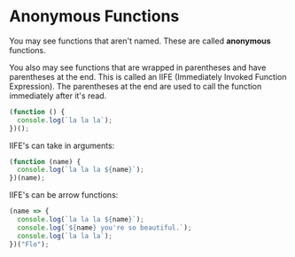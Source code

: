 # Anonymous Functions

You may see functions that aren't named. These are called **anonymous** functions.

You also may see functions that are wrapped in parentheses and have parentheses at the end. This is called an IIFE (Immediately Invoked Function Expression). The parentheses at the end are used to call the function immediately after it's read.

```javascript
(function () {
  console.log(`la la la`);
})();
```

IIFE's can take in arguments:

```javascript
(function (name) {
  console.log(`la la la ${name}`);
})(name);
```

IIFE's can be arrow functions:

```javascript
(name => {
  console.log(`la la la ${name}`);
  console.log(`${name} you're so beautiful.`);
  console.log(`la la la`);
})("Flo");
```
